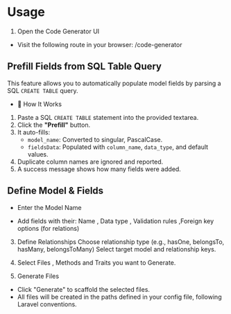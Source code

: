 # Usage 

1. Open the Code Generator UI
- Visit the following route in your browser: /code-generator 

## Prefill Fields from SQL Table Query

This feature allows you to automatically populate model fields by parsing a SQL `CREATE TABLE` query.

-  🔧 How It Works

1. Paste a SQL `CREATE TABLE` statement into the provided textarea.
2. Click the **"Prefill"** button.
3. It auto-fills:
   - `model_name`: Converted to singular, PascalCase.
   - `fieldsData`: Populated with `column_name`, `data_type`, and default values.
4. Duplicate column names are ignored and reported.
5. A success message shows how many fields were added.

 ## Define Model & Fields

- Enter the Model Name

- Add fields with their: Name , Data type , Validation rules ,Foreign key options (for relations)

3. Define Relationships
Choose relationship type (e.g., hasOne, belongsTo, hasMany, belongsToMany)
Select target model and relationship keys.

4. Select Files , Methods and Traits you want to Generate.

5. Generate Files
 - Click "Generate" to scaffold the selected files.
- All files will be created in the paths defined in your config file, following Laravel conventions.